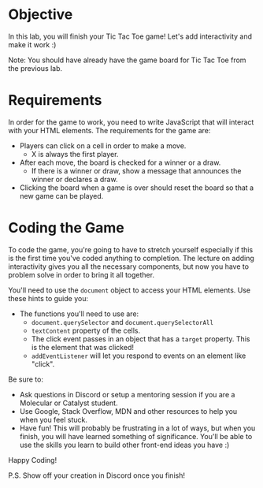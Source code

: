 # Objective
In this lab, you will finish your Tic Tac Toe game! Let's add interactivity and make it work :)

Note: You should have already have the game board for Tic Tac Toe from the previous lab.

# Requirements
In order for the game to work, you need to write JavaScript that will interact with your HTML elements. The requirements for the game are:

  * Players can click on a cell in order to make a move.
      * X is always the first player.
  * After each move, the board is checked for a winner or a draw.
      * If there is a winner or draw, show a message that announces the winner or declares a draw.
  * Clicking the board when a game is over should reset the board so that a new game can be played.

# Coding the Game
To code the game, you're going to have to stretch yourself especially if this is the first time you've coded anything to completion. The lecture on adding interactivity gives you all the necessary components, but now you have to problem solve in order to bring it all together.

You'll need to use the `document` object to access your HTML elements. Use these hints to guide you:

  * The functions you'll need to use are:
      * `document.querySelector` and `document.querySelectorAll`
      * `textContent` property of the cells.
      * The click event passes in an object that has a `target` property. This is the element that was clicked!
      * `addEventListener` will let you respond to events on an element like "click".

Be sure to:

  * Ask questions in Discord or setup a mentoring session if you are a Molecular or Catalyst student.
  * Use Google, Stack Overflow, MDN and other resources to help you when you feel stuck.
  * Have fun! This will probably be frustrating in a lot of ways, but when you finish, you will have learned something of significance. You'll be able to use the skills you learn to build other front-end ideas you have :)

Happy Coding!

P.S. Show off your creation in Discord once you finish!